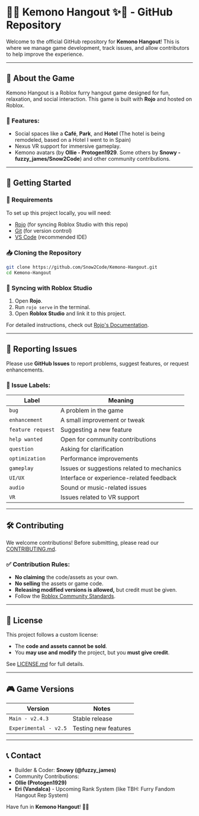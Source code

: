 # 🐾✨ Kemono Hangout ✨🐾 - GitHub Repository

Welcome to the official GitHub repository for **Kemono Hangout**! This is where we manage game development, track issues, and allow contributors to help improve the experience.

---
## 📌 About the Game
Kemono Hangout is a Roblox furry hangout game designed for fun, relaxation, and social interaction. This game is built with **Rojo** and hosted on Roblox.

### 🌟 Features:
- Social spaces like a **Café**, **Park**, and **Hotel** (The hotel is being remodeled, based on a Hotel I went to in Spain)
- Nexus VR support for immersive gameplay.
- Kemono avatars (by **Ollie - Protogen1929**. Some others by **Snowy - fuzzy_james/Snow2Code**) and other community contributions.

---
## 🚀 Getting Started
### 🔧 Requirements
To set up this project locally, you will need:
- [Rojo](https://rojo.space/docs) (for syncing Roblox Studio with this repo)
- [Git](https://git-scm.com/) (for version control)
- [VS Code](https://code.visualstudio.com/) (recommended IDE)

### 📥 Cloning the Repository
```sh
git clone https://github.com/Snow2Code/Kemono-Hangout.git
cd Kemono-Hangout
```

### 🔄 Syncing with Roblox Studio
1. Open **Rojo**.
2. Run `rojo serve` in the terminal.
3. Open **Roblox Studio** and link it to this project.

For detailed instructions, check out [Rojo's Documentation](https://rojo.space/docs).

---
## 📢 Reporting Issues
Please use **GitHub Issues** to report problems, suggest features, or request enhancements.

### 📌 Issue Labels:
| Label | Meaning |
|--------|---------|
| `bug` | A problem in the game |
| `enhancement` | A small improvement or tweak |
| `feature request` | Suggesting a new feature |
| `help wanted` | Open for community contributions |
| `question` | Asking for clarification |
| `optimization` | Performance improvements |
| `gameplay` | Issues or suggestions related to mechanics |
| `UI/UX` | Interface or experience-related feedback |
| `audio` | Sound or music-related issues |
| `VR` | Issues related to VR support |

---
## 🛠 Contributing
We welcome contributions! Before submitting, please read our [CONTRIBUTING.md](CONTRIBUTING.md).

### ✅ Contribution Rules:
- **No claiming** the code/assets as your own.
- **No selling** the assets or game code.
- **Releasing modified versions is allowed,** but credit must be given.
- Follow the [Roblox Community Standards](https://en.help.roblox.com/hc/en-us/articles/115004647846).

---
## 📜 License
This project follows a custom license:
- The **code and assets cannot be sold**.
- You **may use and modify** the project, but you **must give credit**.

See [LICENSE.md](LICENSE.md) for full details.

---
## 🎮 Game Versions
| Version | Notes |
|---------|-------|
| `Main - v2.4.3` | Stable release |
| `Experimental - v2.5` | Testing new features |

---
## 📞 Contact
- Builder & Coder: **Snowy (@fuzzy_james)**
- Community Contributions:
 - **Ollie (Protogen1929)**
 - **Eri (Vandalca)** - Upcoming Rank System (like TBH: Furry Fandom Hangout Rep System)

Have fun in **Kemono Hangout**! 🐾✨
